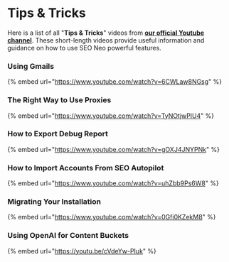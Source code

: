 # Tips & Tricks

Here is a list of all "**Tips & Tricks**" videos from [**our official Youtube channel**](https://www.youtube.com/@Stealth-Code/videos). These short-length videos provide useful information and guidance on how to use SEO Neo powerful features.

### Using Gmails

{% embed url="https://www.youtube.com/watch?v=6CWLaw8NGsg" %}

### The Right Way to Use Proxies

{% embed url="https://www.youtube.com/watch?v=TyNOtjwPlU4" %}

### How to Export Debug Report

{% embed url="https://www.youtube.com/watch?v=gOXJ4JNYPNk" %}

### How to Import Accounts From SEO Autopilot

{% embed url="https://www.youtube.com/watch?v=uhZbb9Ps6W8" %}

### Migrating Your Installation

{% embed url="https://www.youtube.com/watch?v=0Gfi0KZekM8" %}

### Using OpenAI for Content Buckets

{% embed url="https://youtu.be/cVdeYw-PIuk" %}
